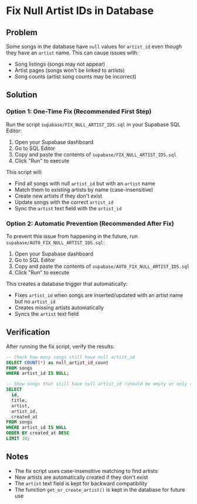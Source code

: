 # Fix Null Artist IDs in Database

## Problem
Some songs in the database have `null` values for `artist_id` even though they have an `artist` name. This can cause issues with:
- Song listings (songs may not appear)
- Artist pages (songs won't be linked to artists)
- Song counts (artist song counts may be incorrect)

## Solution

### Option 1: One-Time Fix (Recommended First Step)
Run the script `supabase/FIX_NULL_ARTIST_IDS.sql` in your Supabase SQL Editor:

1. Open your Supabase dashboard
2. Go to SQL Editor
3. Copy and paste the contents of `supabase/FIX_NULL_ARTIST_IDS.sql`
4. Click "Run" to execute

This script will:
- Find all songs with null `artist_id` but with an `artist` name
- Match them to existing artists by name (case-insensitive)
- Create new artists if they don't exist
- Update songs with the correct `artist_id`
- Sync the `artist` text field with the `artist_id`

### Option 2: Automatic Prevention (Recommended After Fix)
To prevent this issue from happening in the future, run `supabase/AUTO_FIX_NULL_ARTIST_IDS.sql`:

1. Open your Supabase dashboard
2. Go to SQL Editor
3. Copy and paste the contents of `supabase/AUTO_FIX_NULL_ARTIST_IDS.sql`
4. Click "Run" to execute

This creates a database trigger that automatically:
- Fixes `artist_id` when songs are inserted/updated with an artist name but no `artist_id`
- Creates missing artists automatically
- Syncs the `artist` text field

## Verification

After running the fix script, verify the results:

```sql
-- Check how many songs still have null artist_id
SELECT COUNT(*) as null_artist_id_count
FROM songs
WHERE artist_id IS NULL;

-- Show songs that still have null artist_id (should be empty or only songs with no artist name)
SELECT 
  id,
  title,
  artist,
  artist_id,
  created_at
FROM songs
WHERE artist_id IS NULL
ORDER BY created_at DESC
LIMIT 10;
```

## Notes

- The fix script uses case-insensitive matching to find artists
- New artists are automatically created if they don't exist
- The `artist` text field is kept for backward compatibility
- The function `get_or_create_artist()` is kept in the database for future use

